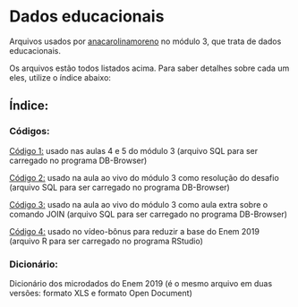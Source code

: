# Dados educacionais
Arquivos usados por [anacarolinamoreno](https://github.com/anacarolinamoreno/) no módulo 3, que trata de dados educacionais.

Os arquivos estão todos listados acima. Para saber detalhes sobre cada um eles, utilize o índice abaixo:

## Índice:

### Códigos:

[Código 1:](https://github.com/escola-de-dados/ddj_local/blob/main/3_educacao/codigo_1_aulas-4-e-5.sql) usado nas aulas 4 e 5 do módulo 3 (arquivo SQL para ser carregado no programa DB-Browser)

[Código 2:](https://github.com/escola-de-dados/ddj_local/blob/main/3_educacao/codigo_2_resolucao-desafio.sql) usado na aula ao vivo do módulo 3 como resolução do desafio (arquivo SQL para ser carregado no programa DB-Browser)

[Código 3:](https://github.com/escola-de-dados/ddj_local/blob/main/3_educacao/codigo_3_aula-extra-sobre-JOIN.sql) usado na aula ao vivo do módulo 3 como aula extra sobre o comando JOIN (arquivo SQL para ser carregado no programa DB-Browser)

[Código 4:](https://github.com/escola-de-dados/ddj_local/blob/main/3_educacao/codigo_4_aula-bonus_reduzir-bases-grandes-com-rstudio.R) usado no vídeo-bônus para reduzir a base do Enem 2019 (arquivo R para ser carregado no programa RStudio)

### Dicionário:

Dicionário dos microdados do Enem 2019 (é o mesmo arquivo em duas versões: formato XLS e formato Open Document)
